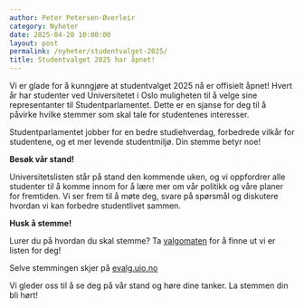 ```yaml
---
author: Peter Petersen-Øverleir
category: Nyheter
date: 2025-04-20 10:00:00
layout: post
permalink: /nyheter/studentvalget-2025/
title: Studentvalget 2025 har åpnet!
---
```


Vi er glade for å kunngjøre at studentvalget 2025 nå er offisielt åpnet! Hvert år har studenter ved Universitetet i Oslo muligheten til å velge sine representanter til Studentparlamentet. Dette er en sjanse for deg til å påvirke hvilke stemmer som skal tale for studentenes interesser.

Studentparlamentet jobber for en bedre studiehverdag, forbedrede vilkår for studentene, og et mer levende studentmiljø. Din stemme betyr noe!

**Besøk vår stand!**

Universitetslisten står på stand den kommende uken, og vi oppfordrer alle studenter til å komme innom for å lære mer om vår politikk og våre planer for fremtiden. Vi ser frem til å møte deg, svare på spørsmål og diskutere hvordan vi kan forbedre studentlivet sammen.

**Husk å stemme!**

Lurer du på hvordan du skal stemme? Ta [valgomaten](valgomat.neuf.no) for å finne ut vi er listen for deg!

Selve stemmingen skjer på [evalg.uio.no](evalg.uio.no)

Vi gleder oss til å se deg på vår stand og høre dine tanker. La stemmen din bli hørt!
